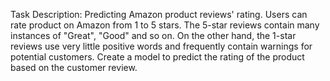 Task Description:
Predicting Amazon product reviews' rating.
Users can rate product on Amazon from 1 to 5 stars. The 5-star reviews contain many instances of "Great", "Good" and so on. On the other hand, the 1-star reviews use very little positive words and frequently contain warnings for potential customers. 
Create a model to predict the rating of the product based on the customer review.